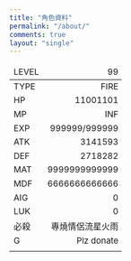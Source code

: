 ```yaml
---
title: "角色資料"
permalink: "/about/"
comments: true
layout: "single"
---
```

<style type="text/css">
table{
 border:0px solid #ff0000;
 width:200px;
 font-size:15px;
}
thead {
  background-color: rgba(0,0,0,0);
  border-bottom: 0px solid #000000;
}
th{
 border:0px solid #000000;
 font-weight: normal;
} 
td{
 border:0px solid #000000;
}
</style> 

|LEVEL |99            |
|------|-------------:|
|TYPE  |FIRE          |
|HP    |11001101|
|MP    |INF|
|EXP   |999999/999999|
|ATK   |3141593|
|DEF   |2718282|
|MAT   |9999999999999|
|MDF   |6666666666666|
|AIG   |0|
|LUK   |0|
|必殺 |專燒情侶流星火雨|
|G     |Plz donate|
|||